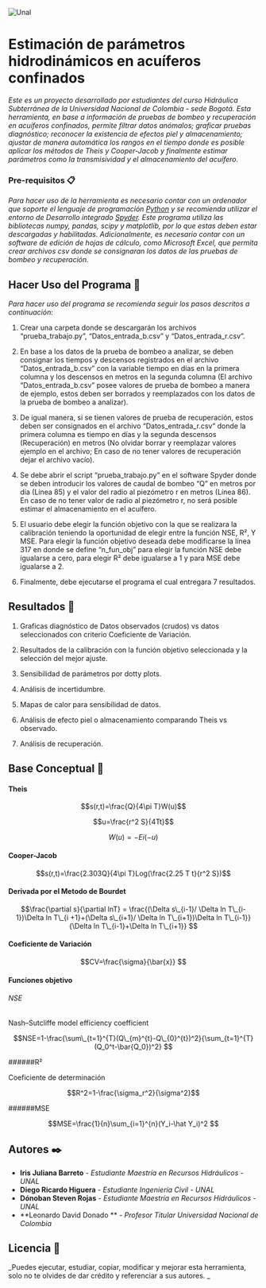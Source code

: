 ![Unal](http://occidente.co/wp-content/uploads/2017/11/Logo.png)


# Estimación de parámetros hidrodinámicos en acuíferos confinados

_Este es un proyecto desarrollado por estudiantes del curso Hidráulica Subterránea de la Universidad Nacional de Colombia - sede Bogotá. Esta herramienta, en base a información de pruebas de bombeo y recuperación en acuíferos confinados, permite filtrar datos anómalos; graficar pruebas diagnóstico; reconocer la existencia de efectos piel y almacenamiento; ajustar de manera automática los rangos en el tiempo donde es posible aplicar los métodos de Theis y Cooper-Jacob y finalmente estimar parámetros como la transmisividad y el almacenamiento del acuífero._

### Pre-requisitos 📋

_Para hacer uso de la herramienta es necesario contar con un ordenador que soporte el lenguaje de programación [Python](https://www.python.org/ "Python") y se recomienda utilizar el entorno de Desarrollo integrado [Spyder](https://www.spyder-ide.org/ "Spyder"). Este programa utiliza las bibliotecas numpy, pandas, scipy y matplotlib, por lo que estas deben estar descargadas y habilitadas. Adicionalmente, es necesario contar con un software de edición de hojas de cálculo, como Microsoft Excel, que permita crear archivos csv donde se consignaran los datos de las pruebas de bombeo y recuperación._

## Hacer Uso del Programa 🔧

_Para hacer uso del programa se recomienda seguir los pasos descritos a continuación:_

1.	Crear una carpeta donde se descargarán los archivos “prueba_trabajo.py”, “Datos_entrada_b.csv” y “Datos_entrada_r.csv”. 

2.	En base a los datos de la prueba de bombeo a analizar, se deben consignar los tiempos y descensos registrados en el archivo “Datos_entrada_b.csv” con la variable tiempo en días en la primera columna y los descensos en metros en la segunda columna (El archivo “Datos_entrada_b.csv” posee valores de prueba de bombeo a manera de ejemplo, estos deben ser borrados y reemplazados con los datos de la prueba de bombeo a analizar).

3.	De igual manera, si se tienen valores de prueba de recuperación, estos deben ser consignados en el archivo “Datos_entrada_r.csv” donde la primera columna es tiempo en días y la segunda descensos (Recuperación) en metros (No olvidar borrar y reemplazar valores ejemplo en el archivo; En caso de no tener valores de recuperación dejar el archivo vacío).

4.	 Se debe abrir el script “prueba_trabajo.py” en el software Spyder donde se deben introducir los valores de caudal de bombeo “Q” en metros por día (Línea 85) y el valor del radio al piezómetro r en metros (Línea 86). En caso de no tener valor de radio al piezómetro r, no será posible estimar el almacenamiento en el acuífero.

5.	El usuario debe elegir la función objetivo con la que se realizara la calibración teniendo la oportunidad de elegir entre la función NSE, R², Y MSE. Para elegir la función objetivo deseada debe modificarse la línea 317 en donde se define “n_fun_obj” para elegir la función NSE debe igualarse a cero, para elegir R² debe igualarse a 1 y para MSE debe igualarse a 2. 

6.	Finalmente, debe ejecutarse el programa el cual entregara 7 resultados. 

## Resultados 📌
1. Graficas diagnóstico de Datos observados (crudos) vs datos seleccionados con criterio Coeficiente de Variación.

2. Resultados de la calibración con la función objetivo seleccionada y la selección del mejor ajuste.

3. Sensibilidad de parámetros por dotty plots.

4. Análisis de incertidumbre.

5. Mapas de calor para sensibilidad de datos.

6. Análisis de efecto piel o almacenamiento comparando Theis vs observado.

7. Análisis de recuperación.

## Base Conceptual 📖

#### Theis

$$s(r,t)=\frac{Q}{4\pi T}W(u)$$

$$u=\frac{r^2 S}{4Tt}$$

$$W(u)=-Ei(-u)$$

#### Cooper-Jacob

$$s(r,t)=\frac{2.303Q}{4\pi T}Log(\frac{2.25 T t}{r^2 S})$$

#### Derivada por el Metodo de Bourdet

$$\frac{\partial s}{\partial lnT} = \frac{(\Delta s\_{i-1}/  \Delta ln T\_{i-1})\Delta ln T\_{i +1}+(\Delta s\_{i+1}/  \Delta ln T\_{i+1})\Delta ln T\_{i-1}}{\Delta ln T\_{i-1}+\Delta ln T\_{i+1}} $$

#### Coeficiente de Variación

$$CV=\frac{\sigma}{\bar{x}} $$

#### Funciones objetivo

###### NSE

Nash–Sutcliffe model efficiency coefficient

$$NSE=1-\frac{\sum\_{t=1}^{T}(Q\_{m}^{t}-Q\_{0}^{t})^2}{\sum_{t=1}^{T} (Q_0^t-\bar{Q_0})^2} $$

######R²

Coeficiente de determinación

$$R^2=1-\frac{\sigma_r^2}{\sigma^2}$$

######MSE
                    
$$MSE=\frac{1}{n}\sum_{i=1}^{n}(Y_i-\hat Y_i)^2 $$

## Autores ✒️
* **Iris Juliana Barreto** - *Estudiante Maestría en Recursos Hidráulicos - UNAL* 
* **Diego Ricardo Higuera** - *Estudiante Ingeniería Civil - UNAL*
* **Dónoban Steven Rojas** - *Estudiante Maestría en Recursos Hidráulicos - UNAL* 
* **Leonardo David Donado ** - *Profesor Titular Universidad Nacional de Colombia*

## Licencia 📄
_Puedes ejecutar, estudiar, copiar, modificar y mejorar esta herramienta, solo no te olvides de dar crédito y referenciar a sus autores. _
